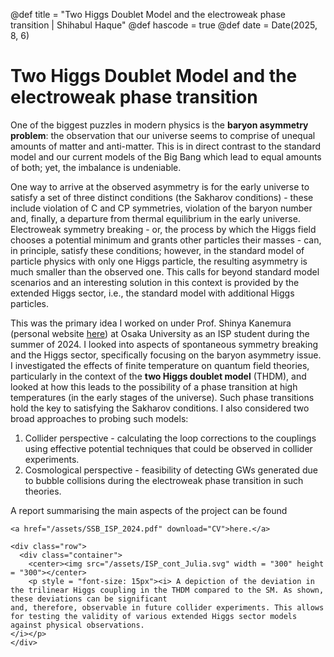 @def title = "Two Higgs Doublet Model and the electroweak phase transition | Shihabul Haque"
@def hascode = true
@def date = Date(2025, 8, 6)

# Two Higgs Doublet Model and the electroweak phase transition
One of the biggest puzzles in modern physics is the **baryon asymmetry problem**: the observation that our universe seems to comprise of unequal amounts of matter and anti-matter.
This is in direct contrast to the standard model and our current models of the Big Bang which lead to equal amounts of both; yet, the imbalance is undeniable.

One way to arrive at the observed asymmetry is for the early universe to satisfy a set of three distinct conditions (the Sakharov conditions) - these include violation of C and CP
symmetries, violation of the baryon number and, finally, a departure from thermal equilibrium in the early universe. Electroweak symmetry breaking - or, the process by which the
Higgs field chooses a potential minimum and grants other particles their masses - can, in principle, satisfy these conditions; however, in the standard model of particle physics with
only one Higgs particle, the resulting asymmetry is much smaller than the observed one. This calls for beyond standard model scenarios and an interesting solution in this context
is provided by the extended Higgs sector, i.e., the standard model with additional Higgs particles.

This was the primary idea I worked on under Prof. Shinya Kanemura (personal website [here](http://www-het.phys.sci.osaka-u.ac.jp/~kanemu/index_eng.html)) at Osaka University as an ISP student during the 
summer of 2024. I looked into aspects of spontaneous symmetry breaking and the Higgs sector, specifically focusing on the baryon asymmetry issue. I investigated the 
effects of finite temperature on quantum field theories, particularly in the context of the **two Higgs doublet model** (THDM), and looked at how this leads to the possibility 
of a phase transition at high temperatures (in the early stages of the universe). Such phase transitions hold the key to satisfying the Sakharov conditions. I also considered 
two broad approaches to probing such models:

1. Collider perspective - calculating the loop corrections to the couplings using effective potential techniques that could be observed in collider experiments.
2. Cosmological perspective - feasibility of detecting GWs generated due to bubble collisions during the electroweak phase transition in such theories. 

A report summarising the main aspects of the project can be found 
~~~
<a href="/assets/SSB_ISP_2024.pdf" download="CV">here.</a>
~~~
~~~
<div class="row">
  <div class="container">
    <center><img src="/assets/ISP_cont_Julia.svg" width = "300" height = "300"></center>
    <p style = "font-size: 15px"><i> A depiction of the deviation in the trilinear Higgs coupling in the THDM compared to the SM. As shown, these deviations can be significant 
and, therefore, observable in future collider experiments. This allows for testing the validity of various extended Higgs sector models against physical observations.
</i></p>
</div>
~~~
